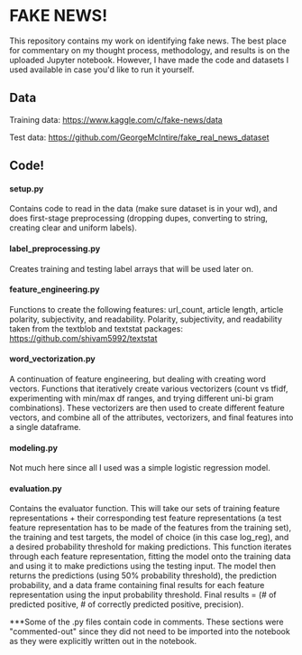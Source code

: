 # FAKE NEWS!

This repository contains my work on identifying fake news. The best place for commentary on my thought process, methodology, and results is on the uploaded Jupyter notebook. However, I have made the code and datasets I used available in case you'd like to run it yourself.

## Data 

Training data: https://www.kaggle.com/c/fake-news/data

Test data: https://github.com/GeorgeMcIntire/fake_real_news_dataset

## Code! 

#### setup.py
Contains code to read in the data (make sure dataset is in your wd), and does first-stage preprocessing (dropping dupes, converting to string, creating clear and uniform labels). 

#### label_preprocessing.py
Creates training and testing label arrays that will be used later on.

#### feature_engineering.py
Functions to create the following features: url_count, article length, article polarity, subjectivity, and readability. Polarity, subjectivity, and readability taken from the textblob and textstat packages: https://github.com/shivam5992/textstat

#### word_vectorization.py
A continuation of feature engineering, but dealing with creating word vectors. Functions that iteratively create various vectorizers (count vs tfidf, experimenting with min/max df ranges, and trying different uni-bi gram combinations). These vectorizers are then used to create different feature vectors, and combine all of the attributes, vectorizers, and final features into a single dataframe. 

#### modeling.py
Not much here since all I used was a simple logistic regression model.

#### evaluation.py
Contains the evaluator function. This will take our sets of training feature representations + their corresponding test feature representations (a test feature representation has to be made of the features from the training set), the training and test targets, the model of choice (in this case log_reg), and a desired probability threshold for making predictions. This function iterates through each feature representation, fitting the model onto the training data and using it to make predictions using the testing input. The model then returns the predictions (using 50% probability threshold), the prediction probability, and a data frame containing final results for each feature representation using the input probability threshold. Final results = (# of predicted positive, # of correctly predicted positive, precision). 

***Some of the .py files contain code in comments. These sections were "commented-out" since they did not need to be imported into the notebook as they were explicitly written out in the notebook.





